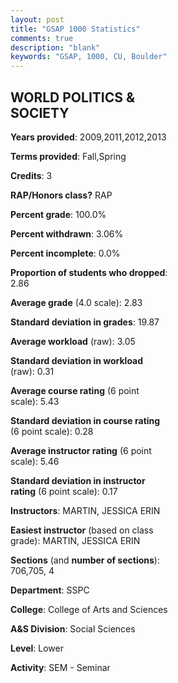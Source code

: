 ```yaml
---
layout: post
title: "GSAP 1000 Statistics"
comments: true
description: "blank"
keywords: "GSAP, 1000, CU, Boulder"
--- 
```

<head>
<script src="https://ajax.googleapis.com/ajax/libs/jquery/2.1.3/jquery.min.js"></script>
<script src="https://dl.dropboxusercontent.com/s/pc42nxpaw1ea4o9/highcharts.js?dl=0"></script>
<!-- <script src="../assets/js/highcharts.js"></script> -->
<style type="text/css">@font-face {
	font-family: "Bebas Neue";
	src: url(https://www.filehosting.org/file/details/544349/BebasNeue%20Regular.otf) format("opentype");
	}
	h1.Bebas { 
		font-family: "Bebas Neue", Verdana, Tahoma;
	}
</style>
</head>
<body>
	<div id="container" style="float: right; width: 45%; height: 88%; margin-left: 2.5%; margin-right: 2.5%;"></div>
	<script language="JavaScript">
		$(document).ready(function() {
		var chart = {type: 'column'};
		var title = {text: 'Grade Distribution'};
		var xAxis = {categories: ['A','B','C','D','F'],crosshair: true};
		var yAxis = {min: 0,title: {text: 'Percentage'}};
		var tooltip = {headerFormat: '<center><b><span style="font-size:20px">{point.key}</span></b></center>',
		               pointFormat: '<td style="padding:0"><b>{point.y:.1f}%</b></td>',
		               footerFormat: '</table>',shared: true,useHTML: true};
		var plotOptions = {column: {pointPadding: 0.0,borderWidth: 0}};  
		var credits = {enabled: false};var series= [{name: 'Percent',data: [20.59,55.88,16.18,2.94,4.41,]}];
		var json = {};
		json.chart = chart;
		json.title = title;
		json.tooltip = tooltip;
		json.xAxis = xAxis;
		json.yAxis = yAxis;  
		json.series = series;
		json.plotOptions = plotOptions;  
		json.credits = credits;
		$('#container').highcharts(json);
	});
	</script>
</body>
			   
## WORLD POLITICS & SOCIETY

**Years provided**: 2009,2011,2012,2013

**Terms provided**: Fall,Spring

**Credits**: 3

**RAP/Honors class?** RAP

**Percent grade**: 100.0%

**Percent withdrawn**: 3.06%

**Percent incomplete**: 0.0%

**Proportion of students who dropped**: 2.86

**Average grade** (4.0 scale): 2.83

**Standard deviation in grades**: 19.87

**Average workload** (raw): 3.05

**Standard deviation in workload** (raw): 0.31

**Average course rating** (6 point scale): 5.43

**Standard deviation in course rating** (6 point scale): 0.28

**Average instructor rating** (6 point scale): 5.46

**Standard deviation in instructor rating** (6 point scale): 0.17

**Instructors**: MARTIN, JESSICA ERIN

**Easiest instructor** (based on class grade): MARTIN, JESSICA ERIN

**Sections** (and **number of sections**): 706,705, 4

**Department**: SSPC

**College**: College of Arts and Sciences

**A&S Division**: Social Sciences

**Level**: Lower

**Activity**: SEM - Seminar